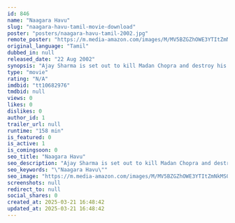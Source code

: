```yaml
---
id: 846
name: "Naagara Havu"
slug: "naagara-havu-tamil-movie-download"
poster: "posters/naagara-havu-tamil-2002.jpg"
remote_poster: "https://m.media-amazon.com/images/M/MV5BZGZhOWE3YTItZmNkMS00YmVlLTgwOTQtYzc1NTJkNmExZWVlXkEyXkFqcGdeQXVyMTEzNzg0Mjkx._V1_SX300.jpg"
original_language: "Tamil"
dubbed_in: null
released_date: "22 Aug 2002"
synopsis: "Ajay Sharma is set out to kill Madan Chopra and destroy his family, who is responsible for Ajay's father, Vishwanth's death. Will Ajay succeed?"
type: "movie"
rating: "N/A"
imdbid: "tt10682976"
tmdbid: null
views: 0
likes: 0
dislikes: 0
author_id: 1
trailer_url: null
runtime: "158 min"
is_featured: 0
is_active: 1
is_comingsoon: 0
seo_title: "Naagara Havu"
seo_description: "Ajay Sharma is set out to kill Madan Chopra and destroy his family, who is responsible for Ajay's father, Vishwanth's death. Will Ajay succeed?"
seo_keywords: "\"Naagara Havu\""
seo_image: "https://m.media-amazon.com/images/M/MV5BZGZhOWE3YTItZmNkMS00YmVlLTgwOTQtYzc1NTJkNmExZWVlXkEyXkFqcGdeQXVyMTEzNzg0Mjkx._V1_SX300.jpg"
screenshots: null
redirect_to: null
social_shares: 0
created_at: 2025-03-21 16:48:42
updated_at: 2025-03-21 16:48:42
---
```


